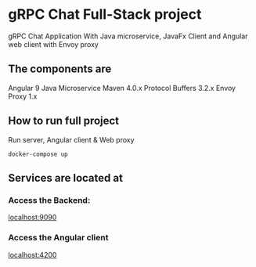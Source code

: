# gRPC Chat Full-Stack project

gRPC Chat Application With Java microservice, JavaFx Client and Angular web client with Envoy proxy

## The components are

Angular 9
Java Microservice Maven 4.0.x
Protocol Buffers 3.2.x
Envoy Proxy 1.x

## How to run full project

Run server, Angular client & Web proxy

```
docker-compose up
```

## Services are located at

### Access the Backend:

[localhost:9090](http://localhost:9090/)

### Access the Angular client

[localhost:4200](http://localhost:4200/)
